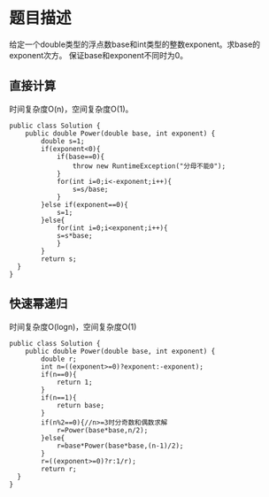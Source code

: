 # 题目描述
给定一个double类型的浮点数base和int类型的整数exponent。求base的exponent次方。
保证base和exponent不同时为0。

## 直接计算
时间复杂度O(n)，空间复杂度O(1)。
```
public class Solution {
    public double Power(double base, int exponent) {
        double s=1;
        if(exponent<0){
            if(base==0){
                throw new RuntimeException("分母不能0");
            }
            for(int i=0;i<-exponent;i++){
                s=s/base;
            }
        }else if(exponent==0){
            s=1;
        }else{
            for(int i=0;i<exponent;i++){
            s=s*base;
            }
        }
        return s;
  }
}
```
## 快速幂递归
时间复杂度O(logn)，空间复杂度O(1)
```
public class Solution {
    public double Power(double base, int exponent) {
        double r;
        int n=((exponent>=0)?exponent:-exponent);
        if(n==0){
            return 1;
        }
        if(n==1){
            return base;
        }
        if(n%2==0){//n>=3时分奇数和偶数求解
            r=Power(base*base,n/2);
        }else{
            r=base*Power(base*base,(n-1)/2);
        }
        r=((exponent>=0)?r:1/r);
        return r;
  }
}
```
